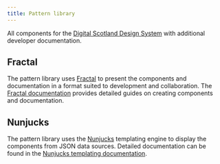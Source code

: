 ```yaml
---
title: Pattern library
---
```

All components for the [Digital Scotland Design System](https://designsystem.gov.scot/) with additional developer documentation.

## Fractal

The pattern library uses [Fractal](https://fractal.build/) to present the components and documentation in a format suited to development and collaboration. The [Fractal documentation](https://fractal.build/guide/) provides detailed guides on creating components and documentation.

## Nunjucks

The pattern library uses the [Nunjucks](https://mozilla.github.io/nunjucks/) templating engine to display the components from JSON data sources. Detailed documentation can be found in the [Nunjucks templating documentation](https://mozilla.github.io/nunjucks/templating.html).